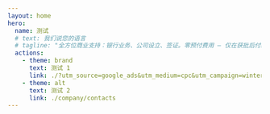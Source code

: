 ```yaml
---
layout: home
hero:
  name: 测试
  # text: 我们说您的语言
  # tagline: "全方位商业支持：银行业务、公司设立、签证。零预付费用 – 仅在获批后付款。"
  actions:
    - theme: brand
      text: 测试 1
      link: ./?utm_source=google_ads&utm_medium=cpc&utm_campaign=winter_2025
    - theme: alt
      text: 测试 2
      link: ./company/contacts
---
```

